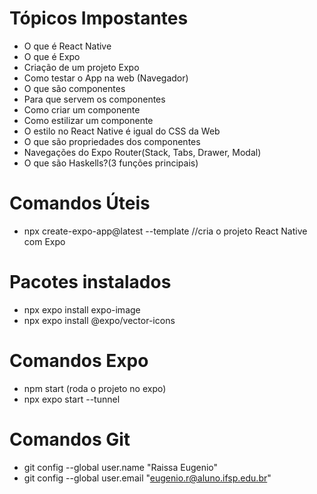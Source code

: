 # Tópicos Impostantes

- O que é React Native
- O que é Expo
- Criação de um projeto Expo
- Como testar o App na web (Navegador)
- O que são componentes
- Para que servem os componentes
- Como criar um componente
- Como estilizar um componente
- O estilo no React Native é igual do CSS da Web
- O que são propriedades dos componentes
- Navegações do Expo Router(Stack, Tabs, Drawer, Modal)
- O que são  Haskells?(3 funções principais)

# Comandos Úteis

- npx create-expo-app@latest --template  //cria o projeto React Native com Expo

# Pacotes instalados

- npx expo install expo-image
- npx expo install @expo/vector-icons

# Comandos Expo

- npm start (roda o projeto no expo)
- npx expo start --tunnel 

# Comandos Git

- git config --global user.name "Raissa Eugenio"
- git config --global user.email "eugenio.r@aluno.ifsp.edu.br"